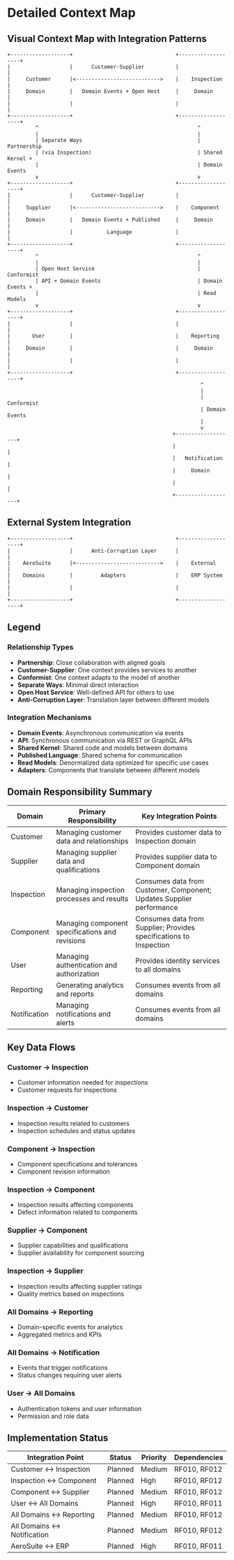 # Detailed Context Map

## Visual Context Map with Integration Patterns

```
+-------------------+                                 +-------------------+
|                   |      Customer-Supplier          |                   |
|     Customer      |<--------------------------->    |    Inspection     |
|     Domain        |   Domain Events + Open Host     |     Domain        |
|                   |                                 |                   |
+-------------------+                                 +-------------------+
         ^                                                   ^
         |                                                   |
         | Separate Ways                                     | Partnership
         | (via Inspection)                                  | Shared Kernel +
         |                                                   | Domain Events
         v                                                   v
+-------------------+                                 +-------------------+
|                   |      Customer-Supplier          |                   |
|     Supplier      |<--------------------------->    |    Component      |
|     Domain        |   Domain Events + Published     |     Domain        |
|                   |           Language              |                   |
+-------------------+                                 +-------------------+
         ^                                                   ^
         |                                                   |
         | Open Host Service                                 | Conformist
         | API + Domain Events                               | Domain Events +
         |                                                   | Read Models
         v                                                   v
+-------------------+                                 +-------------------+
|                   |                                 |                   |
|       User        |                                 |    Reporting      |
|     Domain        |                                 |     Domain        |
|                   |                                 |                   |
+-------------------+                                 +-------------------+
                                                              ^
                                                              |
                                                              | Conformist
                                                              | Domain Events
                                                              |
                                                              v
                                                     +-------------------+
                                                     |                   |
                                                     |   Notification    |
                                                     |     Domain        |
                                                     |                   |
                                                     +-------------------+
```

## External System Integration

```
+-------------------+                                 +-------------------+
|                   |      Anti-Corruption Layer      |                   |
|    AeroSuite      |<--------------------------->    |    External       |
|    Domains        |         Adapters                |    ERP System     |
|                   |                                 |                   |
+-------------------+                                 +-------------------+
```

## Legend

### Relationship Types

- **Partnership**: Close collaboration with aligned goals
- **Customer-Supplier**: One context provides services to another
- **Conformist**: One context adapts to the model of another
- **Separate Ways**: Minimal direct interaction
- **Open Host Service**: Well-defined API for others to use
- **Anti-Corruption Layer**: Translation layer between different models

### Integration Mechanisms

- **Domain Events**: Asynchronous communication via events
- **API**: Synchronous communication via REST or GraphQL APIs
- **Shared Kernel**: Shared code and models between domains
- **Published Language**: Shared schema for communication
- **Read Models**: Denormalized data optimized for specific use cases
- **Adapters**: Components that translate between different models

## Domain Responsibility Summary

| Domain | Primary Responsibility | Key Integration Points |
|--------|------------------------|------------------------|
| Customer | Managing customer data and relationships | Provides customer data to Inspection domain |
| Supplier | Managing supplier data and qualifications | Provides supplier data to Component domain |
| Inspection | Managing inspection processes and results | Consumes data from Customer, Component; Updates Supplier performance |
| Component | Managing component specifications and revisions | Consumes data from Supplier; Provides specifications to Inspection |
| User | Managing authentication and authorization | Provides identity services to all domains |
| Reporting | Generating analytics and reports | Consumes events from all domains |
| Notification | Managing notifications and alerts | Consumes events from all domains |

## Key Data Flows

### Customer → Inspection
- Customer information needed for inspections
- Customer requests for inspections

### Inspection → Customer
- Inspection results related to customers
- Inspection schedules and status updates

### Component → Inspection
- Component specifications and tolerances
- Component revision information

### Inspection → Component
- Inspection results affecting components
- Defect information related to components

### Supplier → Component
- Supplier capabilities and qualifications
- Supplier availability for component sourcing

### Inspection → Supplier
- Inspection results affecting supplier ratings
- Quality metrics based on inspections

### All Domains → Reporting
- Domain-specific events for analytics
- Aggregated metrics and KPIs

### All Domains → Notification
- Events that trigger notifications
- Status changes requiring user alerts

### User → All Domains
- Authentication tokens and user information
- Permission and role data

## Implementation Status

| Integration Point | Status | Priority | Dependencies |
|-------------------|--------|----------|-------------|
| Customer ↔ Inspection | Planned | Medium | RF010, RF012 |
| Inspection ↔ Component | Planned | High | RF010, RF012 |
| Component ↔ Supplier | Planned | Medium | RF010, RF012 |
| User ↔ All Domains | Planned | High | RF010, RF011 |
| All Domains ↔ Reporting | Planned | Medium | RF010, RF012 |
| All Domains ↔ Notification | Planned | Medium | RF010, RF012 |
| AeroSuite ↔ ERP | Planned | High | RF010, RF011 | 